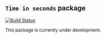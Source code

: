 ## `Time in seconds` package

[![Build Status](https://travis-ci.org/fillin-inc/timeins.svg?branch=master)](https://travis-ci.org/fillin-inc/timeins)

This package is currently under development.
